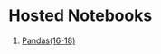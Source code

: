# Hosted Notebooks

1. [Pandas(16-18)](http://nbviewer.jupyter.org/github/prakhar21/100-Days-of-ML/blob/master/day04/Pandas%2816-18%29.ipynb)
